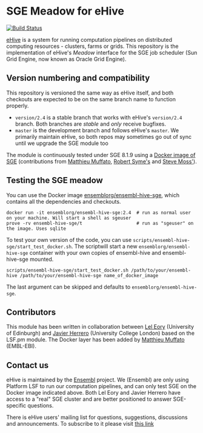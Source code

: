 
SGE Meadow for eHive
====================

[![Build Status](https://travis-ci.org/Ensembl/ensembl-hive-sge.svg?branch=version/2.4)](https://travis-ci.org/Ensembl/ensembl-hive-sge)

[eHive](https://travis-ci.org/Ensembl/ensembl-hive) is a system for running computation pipelines on distributed computing resources - clusters, farms or grids.
This repository is the implementation of eHive's _Meadow_ interface for the SGE job scheduler (Sun Grid Engine, now
known as Oracle Grid Engine).


Version numbering and compatibility
-----------------------------------

This repository is versioned the same way as eHive itself, and both
checkouts are expected to be on the same branch name to function properly.
* `version/2.4` is a stable branch that works with eHive's `version/2.4`
  branch. Both branches are _stable_ and _only_ receive bugfixes.
* `master` is the development branch and follows eHive's `master`. We
  primarily maintain eHive, so both repos may sometimes go out of sync
  until we upgrade the SGE module too

The module is continuously tested under SGE 8.1.9 using a [Docker image of
SGE](https://hub.docker.com/r/robsyme/docker-sge) (contributions from
[Matthieu Muffato](https://github.com/muffato), [Robert
Syme's](https://github.com/robsyme) and [Steve
Moss'](https://github.com/gawbul)).


Testing the SGE meadow
----------------------

You can use the Docker image
[ensemblorg/ensembl-hive-sge](https://hub.docker.com/r/ensemblorg/ensembl-hive-sge),
which contains all the dependencies and checkouts.

```
docker run -it ensemblorg/ensembl-hive-sge:2.4  # run as normal user on your machine. Will start a shell as sgeuser
prove -rv ensembl-hive-sge/t                    # run as "sgeuser" on the image. Uses sqlite
```

To test your own version of the code, you can use
`scripts/ensembl-hive-sge/start_test_docker.sh`.
The scriptwill start a new ``ensemblorg/ensembl-hive-sge`` container with
your own copies of ensembl-hive and ensembl-hive-sge mounted.

```
scripts/ensembl-hive-sge/start_test_docker.sh /path/to/your/ensembl-hive /path/to/your/ensembl-hive-sge name_of_docker_image

```

The last argument can be skipped and defaults to `ensemblorg/ensembl-hive-sge`.

Contributors
------------

This module has been written in collaboration between [Lel
Eory](https://github.com/eorylel) (University of Edinburgh) and [Javier
Herrero](https://github.com/jherrero) (University College London) based on
the LSF.pm module. The Docker layer has been added by [Matthieu
Muffato](https://github.com/muffato) (EMBL-EBI).


Contact us
----------

eHive is maintained by the [Ensembl](http://www.ensembl.org/info/about/) project.
We (Ensembl) are only using Platform LSF to run our computation
pipelines, and can only test SGE on the Docker image indicated above.
Both Lel Eory and Javier Herrero have access to a "real" SGE cluster and
are better positioned to answer SGE-specific questions.

There is eHive users' mailing list for questions, suggestions, discussions and announcements.
To subscribe to it please visit [this link](http://listserver.ebi.ac.uk/mailman/listinfo/ehive-users)

